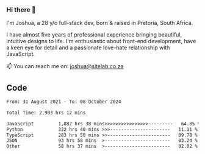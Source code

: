### Hi there 👋

I'm Joshua, a 28 y/o full-stack dev, born & raised in Pretoria, South Africa. 

I have almost five years of professional experience bringing beautiful, intuitive designs to life. I'm enthusiastic about front-end development, have a keen eye for detail and a passionate love-hate relationship with JavaScript.

📫 You can reach me on: joshua@sitelab.co.za

## **Code**

<!--START_SECTION:waka-->

```txt
From: 31 August 2021 - To: 08 October 2024

Total Time: 2,903 hrs 12 mins

JavaScript         1,882 hrs 38 mins>>>>>>>>>>>>>>>>---------   64.85 %
Python             322 hrs 40 mins >>>----------------------   11.11 %
TypeScript         283 hrs 50 mins >>-----------------------   09.78 %
JSON               93 hrs 58 mins  >------------------------   03.24 %
Other              58 hrs 37 mins  >------------------------   02.02 %
```

<!--END_SECTION:waka-->
